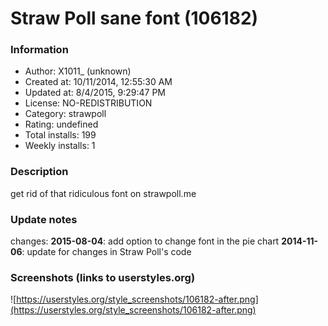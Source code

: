 # Straw Poll sane font (106182)

### Information
- Author: X1011_ (unknown)
- Created at: 10/11/2014, 12:55:30 AM
- Updated at: 8/4/2015, 9:29:47 PM
- License: NO-REDISTRIBUTION
- Category: strawpoll
- Rating: undefined
- Total installs: 199
- Weekly installs: 1


### Description
get rid of that ridiculous font on strawpoll.me

### Update notes
changes:
<b>2015-08-04</b>: add option to change font in the pie chart
<b>2014-11-06</b>: update for changes in Straw Poll's code

### Screenshots (links to userstyles.org)
![https://userstyles.org/style_screenshots/106182-after.png](https://userstyles.org/style_screenshots/106182-after.png)


